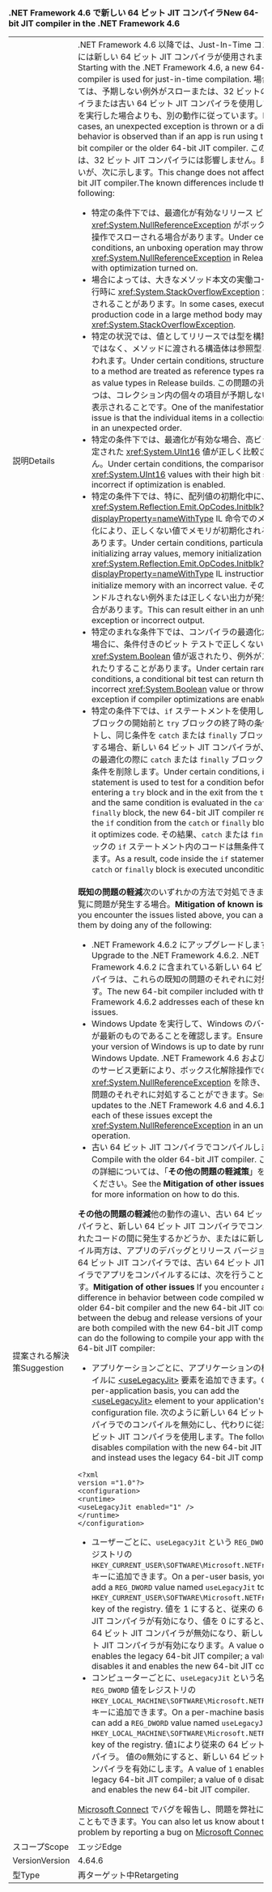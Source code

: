 ### <a name="new-64-bit-jit-compiler-in-the-net-framework-46"></a><span data-ttu-id="007c4-101">.NET Framework 4.6 で新しい 64 ビット JIT コンパイラ</span><span class="sxs-lookup"><span data-stu-id="007c4-101">New 64-bit JIT compiler in the .NET Framework 4.6</span></span>

|   |   |
|---|---|
|<span data-ttu-id="007c4-102">説明</span><span class="sxs-lookup"><span data-stu-id="007c4-102">Details</span></span>|<span data-ttu-id="007c4-103">.NET Framework 4.6 以降では、Just-In-Time コンパイルには新しい 64 ビット JIT コンパイラが使用されます。</span><span class="sxs-lookup"><span data-stu-id="007c4-103">Starting with the .NET Framework 4.6, a new 64-bit JIT compiler is used for just-in-time compilation.</span></span> <span data-ttu-id="007c4-104">場合によっては、予期しない例外がスローまたは、32 ビットのコンパイラまたは古い 64 ビット JIT コンパイラを使用してアプリを実行した場合よりも、別の動作に従っています。</span><span class="sxs-lookup"><span data-stu-id="007c4-104">In some cases, an unexpected exception is thrown or a different behavior is observed than if an app is run using the 32-bit compiler or the older 64-bit JIT compiler.</span></span> <span data-ttu-id="007c4-105">この変更は、32 ビット JIT コンパイラには影響しません。既知の違いが、次に示します。</span><span class="sxs-lookup"><span data-stu-id="007c4-105">This change does not affect the 32-bit JIT compiler.The known differences include the following:</span></span><ul><li><span data-ttu-id="007c4-106">特定の条件下では、最適化が有効なリリース ビルドの <xref:System.NullReferenceException> がボックス化解除操作でスローされる場合があります。</span><span class="sxs-lookup"><span data-stu-id="007c4-106">Under certain conditions, an unboxing operation may throw a <xref:System.NullReferenceException> in Release builds with optimization turned on.</span></span></li><li><span data-ttu-id="007c4-107">場合によっては、大きなメソッド本文の実働コードの実行時に <xref:System.StackOverflowException> がスローされることがあります。</span><span class="sxs-lookup"><span data-stu-id="007c4-107">In some cases, execution of production code in a large method body may throw a <xref:System.StackOverflowException>.</span></span></li><li><span data-ttu-id="007c4-108">特定の状況では、値としてリリースでは型を構築するのではなく、メソッドに渡される構造体は参照型として扱われます。</span><span class="sxs-lookup"><span data-stu-id="007c4-108">Under certain conditions, structures passed to a method are treated as reference types rather than as value types in Release builds.</span></span> <span data-ttu-id="007c4-109">この問題の兆候の 1 つは、コレクション内の個々の項目が予期しない順序で表示されることです。</span><span class="sxs-lookup"><span data-stu-id="007c4-109">One of the manifestations of this issue is that the individual items in a collection appear in an unexpected order.</span></span></li><li><span data-ttu-id="007c4-110">特定の条件下では、最適化が有効な場合、高ビットが設定された <xref:System.UInt16> 値が正しく比較されません。</span><span class="sxs-lookup"><span data-stu-id="007c4-110">Under certain conditions, the comparison of <xref:System.UInt16> values with their high bit set is incorrect if optimization is enabled.</span></span></li><li><span data-ttu-id="007c4-111">特定の条件下では、特に、配列値の初期化中に、<xref:System.Reflection.Emit.OpCodes.Initblk?displayProperty=nameWithType> IL 命令でのメモリ初期化により、正しくない値でメモリが初期化される場合があります。</span><span class="sxs-lookup"><span data-stu-id="007c4-111">Under certain conditions, particularly when initializing array values, memory initialization by the <xref:System.Reflection.Emit.OpCodes.Initblk?displayProperty=nameWithType> IL instruction may initialize memory with an incorrect value.</span></span> <span data-ttu-id="007c4-112">その結果、ハンドルされない例外または正しくない出力が発生する場合があります。</span><span class="sxs-lookup"><span data-stu-id="007c4-112">This can result either in an unhandled exception or incorrect output.</span></span></li><li><span data-ttu-id="007c4-113">特定のまれな条件下では、コンパイラの最適化が有効な場合に、条件付きのビット テストで正しくない <xref:System.Boolean> 値が返されたり、例外がスローされたりすることがあります。</span><span class="sxs-lookup"><span data-stu-id="007c4-113">Under certain rare conditions, a conditional bit test can return the incorrect <xref:System.Boolean> value or throw an exception if compiler optimizations are enabled.</span></span></li><li><span data-ttu-id="007c4-114">特定の条件下では、<code>if</code> ステートメントを使用して、<code>try</code> ブロックの開始前と <code>try</code> ブロックの終了時の条件をテストし、同じ条件を <code>catch</code> または <code>finally</code> ブロックで評価する場合、新しい 64 ビット JIT コンパイラが、コードの最適化の際に <code>catch</code> または <code>finally</code> ブロックから <code>if</code> 条件を削除します。</span><span class="sxs-lookup"><span data-stu-id="007c4-114">Under certain conditions, if an <code>if</code> statement is used to test for a condition before entering  a <code>try</code> block and in the exit from the <code>try</code> block, and the same condition is evaluated in the <code>catch</code> or <code>finally</code> block, the new 64-bit JIT compiler removes the <code>if</code> condition from the <code>catch</code> or <code>finally</code> block when it optimizes code.</span></span> <span data-ttu-id="007c4-115">その結果、<code>catch</code> または <code>finally</code> ブロックの <code>if</code> ステートメント内のコードは無条件で実行されます。</span><span class="sxs-lookup"><span data-stu-id="007c4-115">As a result, code inside the <code>if</code> statement in the <code>catch</code> or <code>finally</code> block is executed unconditionally.</span></span></li></ul>|
|<span data-ttu-id="007c4-116">提案される解決策</span><span class="sxs-lookup"><span data-stu-id="007c4-116">Suggestion</span></span>|<span data-ttu-id="007c4-117"><strong>既知の問題の軽減</strong>次のいずれかの方法で対処できます上の一覧に問題が発生する場合。</span><span class="sxs-lookup"><span data-stu-id="007c4-117"><strong>Mitigation of known issues</strong> If you encounter the issues listed above, you can address them by doing any of the following:</span></span><ul><li><span data-ttu-id="007c4-118">.NET Framework 4.6.2 にアップグレードします。</span><span class="sxs-lookup"><span data-stu-id="007c4-118">Upgrade to the .NET Framework 4.6.2.</span></span> <span data-ttu-id="007c4-119">.NET Framework 4.6.2 に含まれている新しい 64 ビット コンパイラは、これらの既知の問題のそれぞれに対処します。</span><span class="sxs-lookup"><span data-stu-id="007c4-119">The new 64-bit compiler included with the .NET Framework 4.6.2 addresses each of these known issues.</span></span></li><li><span data-ttu-id="007c4-120">Windows Update を実行して、Windows のバージョンが最新のものであることを確認します。</span><span class="sxs-lookup"><span data-stu-id="007c4-120">Ensure that your version of Windows is up to date by running Windows Update.</span></span> <span data-ttu-id="007c4-121">.NET Framework 4.6 および 4.6.1 へのサービス更新により、ボックス化解除操作での <xref:System.NullReferenceException> を除き、これらの問題のそれぞれに対処することができます。</span><span class="sxs-lookup"><span data-stu-id="007c4-121">Service updates to the .NET Framework 4.6 and 4.6.1 address each of these issues except the <xref:System.NullReferenceException> in an unboxing operation.</span></span></li><li><span data-ttu-id="007c4-122">古い 64 ビット JIT コンパイラでコンパイルします。</span><span class="sxs-lookup"><span data-stu-id="007c4-122">Compile with the older 64-bit JIT compiler.</span></span> <span data-ttu-id="007c4-123">この方法の詳細については、「<strong>その他の問題の軽減策</strong>」を参照してください。</span><span class="sxs-lookup"><span data-stu-id="007c4-123">See the <strong>Mitigation of other issues</strong> section for more information on how to do this.</span></span></li></ul><span data-ttu-id="007c4-124"><strong>その他の問題の軽減</strong>他の動作の違い、古い 64 ビットのコンパイラと、新しい 64 ビット JIT コンパイラでコンパイルされたコードの間に発生するかどうか、またはに新しいコンパイル両方は、アプリのデバッグとリリース バージョンとの間64 ビット JIT コンパイラでは、古い 64 ビット JIT コンパイラでアプリをコンパイルするには、次を行うことができます。</span><span class="sxs-lookup"><span data-stu-id="007c4-124"><strong>Mitigation of other issues</strong> If you encounter any other difference in behavior between code compiled with the older 64-bit compiler and the new 64-bit JIT compiler, or between the debug and release versions of your app that are both compiled with the new 64-bit JIT compiler, you can do the following to compile your app with the older 64-bit JIT compiler:</span></span><ul><li><span data-ttu-id="007c4-125">アプリケーションごとに、アプリケーションの構成ファイルに [\<useLegacyJit>](~/docs/framework/configure-apps/file-schema/runtime/uselegacyjit-element.md) 要素を追加できます。</span><span class="sxs-lookup"><span data-stu-id="007c4-125">On a per-application basis, you can add the [\<useLegacyJit>](~/docs/framework/configure-apps/file-schema/runtime/uselegacyjit-element.md) element to your application's configuration file.</span></span> <span data-ttu-id="007c4-126">次のように新しい 64 ビット JIT コンパイラでのコンパイルを無効にし、代わりに従来の 64 ビット JIT コンパイラを使用します。</span><span class="sxs-lookup"><span data-stu-id="007c4-126">The following disables compilation with the new 64-bit JIT compiler and instead uses the legacy 64-bit JIT compiler.</span></span></li></ul><pre><code class="language-xml">&lt;?xml version =&quot;1.0&quot;?&gt;&#13;&#10;&lt;configuration&gt;&#13;&#10;&lt;runtime&gt;&#13;&#10;&lt;useLegacyJit enabled=&quot;1&quot; /&gt;&#13;&#10;&lt;/runtime&gt;&#13;&#10;&lt;/configuration&gt;&#13;&#10;</code></pre><ul><li><span data-ttu-id="007c4-127">ユーザーごとに、<code>useLegacyJit</code> という <code>REG_DWORD</code> 値をレジストリの <code>HKEY_CURRENT_USER\SOFTWARE\Microsoft\.NETFramework</code> キーに追加できます。</span><span class="sxs-lookup"><span data-stu-id="007c4-127">On a per-user basis, you can add a <code>REG_DWORD</code> value named <code>useLegacyJit</code> to the <code>HKEY_CURRENT_USER\SOFTWARE\Microsoft\.NETFramework</code> key of the registry.</span></span> <span data-ttu-id="007c4-128">値を 1 にすると、従来の 64 ビット JIT コンパイラが有効になり、値を 0 にすると、従来の 64 ビット JIT コンパイラが無効になり、新しい 64 ビット JIT コンパイラが有効になります。</span><span class="sxs-lookup"><span data-stu-id="007c4-128">A value of 1 enables the legacy 64-bit JIT compiler; a value of 0 disables it and enables the new 64-bit JIT compiler.</span></span></li><li><span data-ttu-id="007c4-129">コンピューターごとに、<code>useLegacyJit</code> という名前の <code>REG_DWORD</code> 値をレジストリの <code>HKEY_LOCAL_MACHINE\SOFTWARE\Microsoft\.NETFramework</code> キーに追加できます。</span><span class="sxs-lookup"><span data-stu-id="007c4-129">On a per-machine basis, you can add a <code>REG_DWORD</code> value named <code>useLegacyJit</code> to the <code>HKEY_LOCAL_MACHINE\SOFTWARE\Microsoft\.NETFramework</code> key of the registry.</span></span> <span data-ttu-id="007c4-130">値<code>1</code>により従来の 64 ビット JIT コンパイラ。 値の<code>0</code>無効にすると、新しい 64 ビット JIT コンパイラを有効にします。</span><span class="sxs-lookup"><span data-stu-id="007c4-130">A value of <code>1</code> enables the legacy 64-bit JIT compiler; a value of <code>0</code> disables it and enables the new 64-bit JIT compiler.</span></span></li></ul><span data-ttu-id="007c4-131">[Microsoft Connect](https://connect.microsoft.com/VisualStudio) でバグを報告し、問題を弊社に知らせることもできます。</span><span class="sxs-lookup"><span data-stu-id="007c4-131">You can also let us know about the problem by reporting a bug on [Microsoft Connect](https://connect.microsoft.com/VisualStudio).</span></span>|
|<span data-ttu-id="007c4-132">スコープ</span><span class="sxs-lookup"><span data-stu-id="007c4-132">Scope</span></span>|<span data-ttu-id="007c4-133">エッジ</span><span class="sxs-lookup"><span data-stu-id="007c4-133">Edge</span></span>|
|<span data-ttu-id="007c4-134">Version</span><span class="sxs-lookup"><span data-stu-id="007c4-134">Version</span></span>|<span data-ttu-id="007c4-135">4.6</span><span class="sxs-lookup"><span data-stu-id="007c4-135">4.6</span></span>|
|<span data-ttu-id="007c4-136">型</span><span class="sxs-lookup"><span data-stu-id="007c4-136">Type</span></span>|<span data-ttu-id="007c4-137">再ターゲット中</span><span class="sxs-lookup"><span data-stu-id="007c4-137">Retargeting</span></span>|

